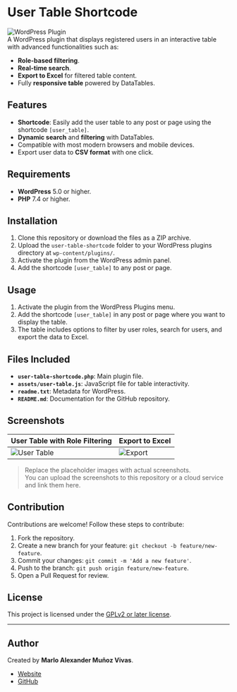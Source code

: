 # User Table Shortcode

![WordPress Plugin](https://img.shields.io/badge/WordPress-Plugin-blue)  
A WordPress plugin that displays registered users in an interactive table with advanced functionalities such as:

- **Role-based filtering**.
- **Real-time search**.
- **Export to Excel** for filtered table content.
- Fully **responsive table** powered by DataTables.

## Features

- **Shortcode**: Easily add the user table to any post or page using the shortcode `[user_table]`.
- **Dynamic search** and **filtering** with DataTables.
- Compatible with most modern browsers and mobile devices.
- Export user data to **CSV format** with one click.

## Requirements

- **WordPress** 5.0 or higher.
- **PHP** 7.4 or higher.

## Installation

1. Clone this repository or download the files as a ZIP archive.
2. Upload the `user-table-shortcode` folder to your WordPress plugins directory at `wp-content/plugins/`.
3. Activate the plugin from the WordPress admin panel.
4. Add the shortcode `[user_table]` to any post or page.

## Usage

1. Activate the plugin from the WordPress Plugins menu.
2. Add the shortcode `[user_table]` in any post or page where you want to display the table.
3. The table includes options to filter by user roles, search for users, and export the data to Excel.

## Files Included

- **`user-table-shortcode.php`**: Main plugin file.
- **`assets/user-table.js`**: JavaScript file for table interactivity.
- **`readme.txt`**: Metadata for WordPress.
- **`README.md`**: Documentation for the GitHub repository.

## Screenshots

| User Table with Role Filtering            | Export to Excel                     |
|-------------------------------------------|-------------------------------------|
| ![User Table](https://drive.google.com/file/d/1_Ah-0iV1n6CcRjabsHc-kb3pUWyah6uS/view?usp=sharing) | ![Export](https://drive.google.com/file/d/17gHukJAsIMVeSpJzHib6JQql4LZRhyE2/view?usp=sharing) |

> Replace the placeholder images with actual screenshots.  
> You can upload the screenshots to this repository or a cloud service and link them here.

## Contribution

Contributions are welcome! Follow these steps to contribute:

1. Fork the repository.
2. Create a new branch for your feature: `git checkout -b feature/new-feature`.
3. Commit your changes: `git commit -m 'Add a new feature'`.
4. Push to the branch: `git push origin feature/new-feature`.
5. Open a Pull Request for review.

## License

This project is licensed under the [GPLv2 or later license](https://www.gnu.org/licenses/gpl-2.0.html).

---

## Author

Created by **Marlo Alexander Muñoz Vivas**.  
- [Website](https://marlomunoz.myportfolio.com/)  
- [GitHub](https://github.com/marlomunozvivas)
